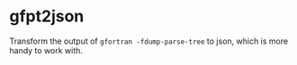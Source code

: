 gfpt2json
=========

Transform the output of `gfortran -fdump-parse-tree` to json, which is more handy to work with.